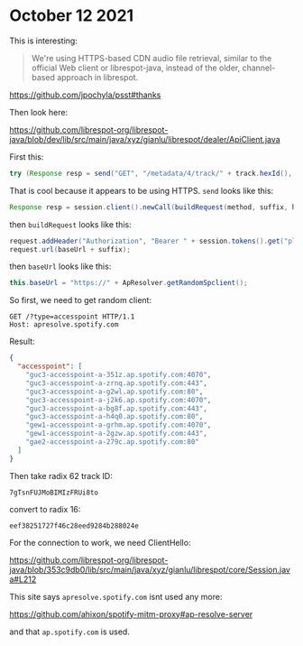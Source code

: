# October 12 2021

This is interesting:

> We're using HTTPS-based CDN audio file retrieval, similar to the official Web
> client or librespot-java, instead of the older, channel-based approach in
> librespot.

https://github.com/jpochyla/psst#thanks

Then look here:

https://github.com/librespot-org/librespot-java/blob/dev/lib/src/main/java/xyz/gianlu/librespot/dealer/ApiClient.java

First this:

~~~java
try (Response resp = send("GET", "/metadata/4/track/" + track.hexId(), null, null)) {
~~~

That is cool because it appears to be using HTTPS. `send` looks like this:

~~~java
Response resp = session.client().newCall(buildRequest(method, suffix, headers, body)).execute();
~~~

then `buildRequest` looks like this:

~~~java
request.addHeader("Authorization", "Bearer " + session.tokens().get("playlist-read"));
request.url(baseUrl + suffix);
~~~

then `baseUrl` looks like this:

~~~java
this.baseUrl = "https://" + ApResolver.getRandomSpclient();
~~~

So first, we need to get random client:

~~~
GET /?type=accesspoint HTTP/1.1
Host: apresolve.spotify.com
~~~

Result:

~~~json
{
  "accesspoint": [
    "guc3-accesspoint-a-351z.ap.spotify.com:4070",
    "guc3-accesspoint-a-zrnq.ap.spotify.com:443",
    "guc3-accesspoint-a-g2wl.ap.spotify.com:80",
    "guc3-accesspoint-a-j2k6.ap.spotify.com:4070",
    "guc3-accesspoint-a-bg8f.ap.spotify.com:443",
    "guc3-accesspoint-a-h4q0.ap.spotify.com:80",
    "gew1-accesspoint-a-grhm.ap.spotify.com:4070",
    "gew1-accesspoint-a-2gzw.ap.spotify.com:443",
    "gae2-accesspoint-a-279c.ap.spotify.com:80"
  ]
}
~~~

Then take radix 62 track ID:

~~~
7gTsnFUJMoBIMIzFRUi8to
~~~

convert to radix 16:

~~~
eef38251727f46c28eed9284b288024e
~~~

For the connection to work, we need ClientHello:

https://github.com/librespot-org/librespot-java/blob/353c9db0/lib/src/main/java/xyz/gianlu/librespot/core/Session.java#L212

This site says `apresolve.spotify.com` isnt used any more:

https://github.com/ahixon/spotify-mitm-proxy#ap-resolve-server

and that `ap.spotify.com` is used.

